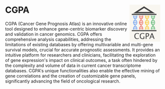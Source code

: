 # CGPA <img src="Files/CGPA_logo.png" align="right" alt="" width="100" />
CGPA (Cancer Gene Prognosis Atlas) is an innovative online tool designed to enhance gene-centric biomarker discovery and validation in cancer genomics. CGPA offers comprehensive analysis capabilities, addressing the limitations of existing databases by offering multivariable and multi-gene survival models, crucial for accurate prognostic assessments. It provides an intuitive platform for researchers and clinicians, facilitating the exploration of gene expression's impact on clinical outcomes, a task often hindered by the complexity and volume of data in current cancer transcriptome databases. CGPA's unique functionalities also enable the effective mining of gene correlations and the creation of customizable gene panels, significantly advancing the field of oncological research.
